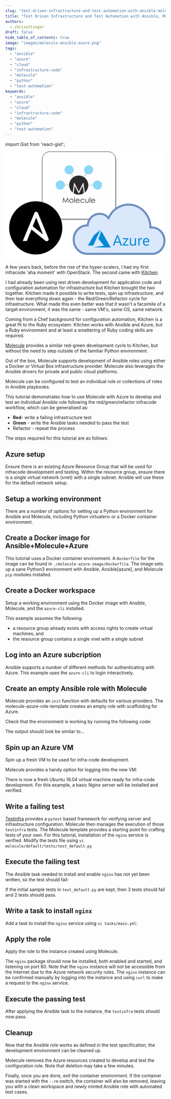 ```yaml
---
slug: "test-driven-infrastructure-and-test-automation-with-ansible-molecule-and-azure"
title: "Test Driven Infrastructure and Test Automation with Ansible, Molecule and Azure"
authors:	
  - chrisottinger
draft: false
hide_table_of_contents: true
image: "images/molecule-ansible-azure.png"
tags: 
  - "ansible"
  - "azure"
  - "cloud"
  - "infrastructure-code"
  - "molecule"
  - "python"
  - "test-automation"
keywords:	
  - "ansible"
  - "azure"
  - "cloud"
  - "infrastructure-code"
  - "molecule"
  - "python"
  - "test-automation"
---
```


import Gist from 'react-gist';

![Molecule Ansible Azure](images/molecule-ansible-azure.png)

A few years back, before the rise of the hyper-scalers, I had my first infracode 'aha moment' with OpenStack. The second came with [Kitchen](https://kitchen.ci/).

I had already been using test driven development for application code and configuration automation for infrastructure but Kitchen brought the two together. Kitchen made it possible to write tests, spin up infrastructure, and then tear everything down again - the Red/Green/Refactor cycle for infrastructure. What made this even better was that it wasn't a facsimile of a target environment, it was the same - same VM's, same OS, same network.

Coming from a Chef background for configuration automation, Kitchen is a great fit to the Ruby ecosystem. Kitchen works with Ansible and Azure, but a Ruby environment and at least a smattering of Ruby coding skills are required.

[Molecule](https://molecule.readthedocs.io/) provides a similar red-green development cycle to Kitchen, but without the need to step outside of the familiar Python environment.

Out of the box, Molecule supports development of Ansible roles using either a Docker or Virtual Box infrastructure provider. Molecule also leverages the Ansible drivers for private and public cloud platforms.

Molecule can be configured to test an individual role or collections of roles in Ansible playbooks.

This tutorial demonstrates how to use Molecule with Azure to develop and test an individual Ansible role following the red/green/refactor infracode workflow, which can be generalised as:

- **Red**\- write a failing infrastructure test
- **Green** - write the Ansible tasks needed to pass the test
- Refactor - repeat the process

The steps required for this tutorial are as follows:

## Azure setup

Ensure there is an existing Azure Resource Group that will be used for infracode development and testing. Within the resource group, ensure there is a single virtual network (vnet) with a single subnet. Ansible will use these for the default network setup.

## Setup a working environment

There are a number of options for setting up a Python environment for Ansible and Molecule, including Python virtualenv or a Docker container environment.

## Create a Docker image for Ansible+Molecule+Azure

This tutorial uses a Docker container environment. A `Dockerfile` for the image can be found in `./molecule-azure-image/Dockerfile`. The image sets up a sane Python3 environment with Ansible, Ansible\[azure\], and Molecule `pip` modules installed.

<Gist id="4bd0c2ccae06dcaedffc2d91e594145f" 
/>

## Create a Docker workspace

Setup a working environment using the Docker image with Ansible, Molecule, and the `azure-cli` installed.

<Gist id="f80ef20a720914cfd4e02cf9783fec06" 
/>

This example assumes the following:

- a resource group already exists with access rights to create virtual machines; and
- the resource group contains a single vnet with a single subnet

## Log into an Azure subcription

Ansible supports a number of different methods for authenticating with Azure. This example uses the `azure-cli` to login interactively.

<Gist id="fd8987e7f724de5393a411c24c74978b" 
/>

## Create an empty Ansible role with Molecule

Molecule provides an `init` function with defaults for various providers. The molecule-azure-role-template creates an empty role with scaffolding for Azure.

<Gist id="f9b301d950a2254ab9af4806f2110544" 
/>

Check that the environment is working by running the following code:

<Gist id="d56c3cd1e25b51acc634e5adb8a0a256" 
/>

The output should look be similar to…

<Gist id="a3f8aed99a7c910588a5651d8cabf0e8" 
/>

## Spin up an Azure VM

Spin up a fresh VM to be used for infra-code development.

<Gist id="14a621ee65f9c2db583ed5ef94274c71" 
/>

Molecule provides a handy option for logging into the new VM:

<Gist id="456aa8a8860bf785b382e18ede204d33" 
/>

There is now a fresh Ubuntu 18.04 virtual machine ready for infra-code development. For this example, a basic Nginx server will be installed and verified.

## Write a failing test

[Testinfra](https://testinfra.readthedocs.io/en/latest/) provides a `pytest` based framework for verifying server and infrastructure configuration. Molecule then manages the execution of those `testinfra` tests. The Molecule template provides a starting point for crafting tests of your own. For this tutorial, installation of the `nginx` service is verified. Modify the tests file using `vi molecule/default/tests/test_default.py`

<Gist id="5b22b20a192aecbecb8cc229cb5f2a69" 
/>

## Execute the failing test

The Ansible task needed to install and enable `nginx` has not yet been written, so the test should fail:

<Gist id="38eb4bb776a41db7aa68f5962a97af62" 
/>

If the initial sample tests in `test_default.py` are kept, then 3 tests should fail and 2 tests should pass.

## Write a task to install `nginx`

Add a task to install the `nginx` service using `vi tasks/main.yml`:

<Gist id="40d884f0c3a39fc4b3e921d451d60358" 
/>

## Apply the role

Apply the role to the instance created using Molecule.

<Gist id="5787aee41e2e3e9373f656677567ae41" 
/>

The `nginx` package should now be installed, both enabled and started, and listening on port 80. Note that the `nginx` instance will not be accessible from the Internet due to the Azure network security rules. The `nginx` instance can be confirmed manually by logging into the instance and using `curl` to make a request to the `nginx` service.

<Gist id="fb02518e7129bf28e27822c42221f706" 
/>

## Execute the passing test

After applying the Ansible task to the instance, the `testinfra` tests should now pass.

<Gist id="b6359519ca6068615f8f1473636f90ea" 
/>

## Cleanup

Now that the Ansible role works as defined in the test specification, the development environment can be cleaned up.

<Gist id="150971a02b3f4b2c65d551cb09a203d0" 
/>

Molecule removes the Azure resources created to develop and test the configuration role. Note that deletion may take a few minutes.

Finally, once you are done, exit the container environment. If the container was started with the `--rm` switch, the container will also be removed, leaving you with a clean workspace and newly minted Ansible role with automated test cases.

<Gist id="4fbb00b116b1a389b0343f6424b19a1b" 
/>
